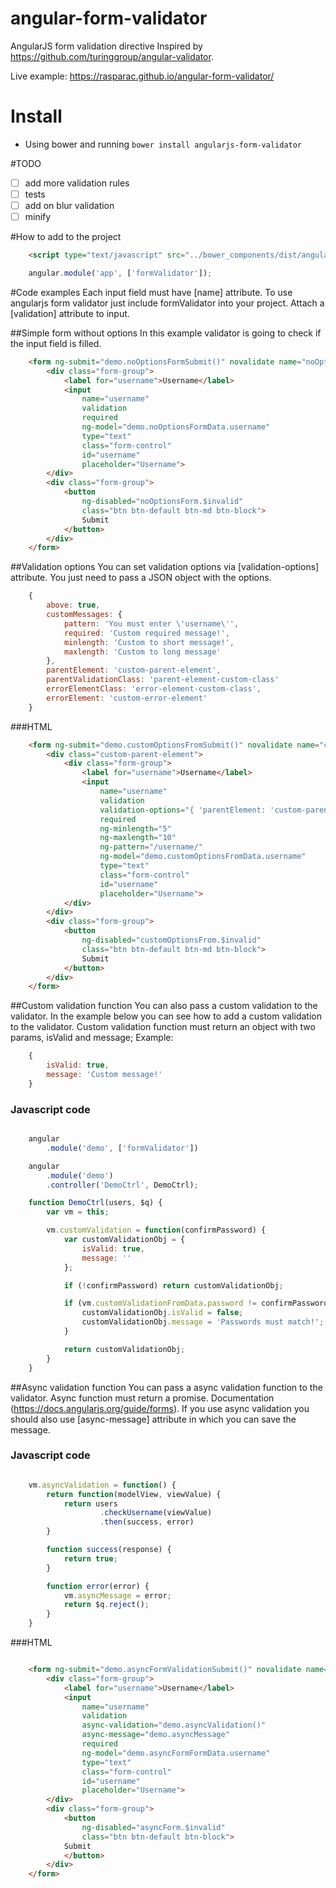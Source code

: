# angular-form-validator
AngularJS form validation directive
Inspired by https://github.com/turinggroup/angular-validator.

Live example: https://rasparac.github.io/angular-form-validator/
# Install
* Using bower and running `bower install angularjs-form-validator`

#TODO
- [ ] add more validation rules
- [ ] tests
- [ ] add on blur validation
- [ ] minify

#How to add to the project
````html
	<script type="text/javascript" src="../bower_components/dist/angular-form-validator.js"></script>
````

````javascript
	angular.module('app', ['formValidator']);
````

#Code examples
Each input field must have [name] attribute. To use angularjs form validator just include formValidator into your project.
Attach a [validation] attribute to input.

##Simple form without options
In this example validator is going to check if the input field is filled.

````html
	<form ng-submit="demo.noOptionsFormSubmit()" novalidate name="noOptionsForm">
        <div class="form-group">
            <label for="username">Username</label>
            <input
                name="username"
                validation
                required
                ng-model="demo.noOptionsFormData.username"
                type="text"
                class="form-control"
                id="username"
                placeholder="Username">
        </div>
        <div class="form-group">
            <button
                ng-disabled="noOptionsForm.$invalid"
                class="btn btn-default btn-md btn-block">
                Submit
            </button>
        </div>
    </form>
````

##Validation options
You can set validation options via [validation-options] attribute. You just need to pass a JSON object with the options.

````javascript
    {
        above: true,
        customMessages: {
            pattern: 'You must enter \'username\'',
            required: 'Custom required message!',
            minlength: 'Custom to short message!',
            maxlength: 'Custom to long message'
        },
        parentElement: 'custom-parent-element',
        parentValidationClass: 'parent-element-custom-class'
        errorElementClass: 'error-element-custom-class',
        errorElement: 'custom-error-element'
    }
````

###HTML

````html
    <form ng-submit="demo.customOptionsFromSubmit()" novalidate name="customOptionsFrom">
        <div class="custom-parent-element">
            <div class="form-group">
                <label for="username">Username</label>
                <input
                    name="username"
                    validation
                    validation-options="{ 'parentElement: 'custom-parent-element', 'above': true, customMessages: { pattern: 'You must enter \'username\'', required: 'Custom required message!' }}"
                    required
                    ng-minlength="5"
                    ng-maxlength="10"
                    ng-pattern="/username/"
                    ng-model="demo.customOptionsFromData.username"
                    type="text"
                    class="form-control"
                    id="username"
                    placeholder="Username">
            </div>
        </div>
        <div class="form-group">
            <button
                ng-disabled="customOptionsFrom.$invalid"
                class="btn btn-default btn-md btn-block">
                Submit
            </button>
        </div>
    </form>
````

##Custom validation function
You can also pass a custom validation to the validator.
In the example below you can see how to add a custom validation to the validator.
Custom validation function must return an object with two params, isValid and message;
Example:

````javascript
    {
        isValid: true,
        message: 'Custom message!'
    }
````
### Javascript code
````javascript

    angular
        .module('demo', ['formValidator'])

    angular
        .module('demo')
        .controller('DemoCtrl', DemoCtrl);

    function DemoCtrl(users, $q) {
        var vm = this;

        vm.customValidation = function(confirmPassword) {
            var customValidationObj = {
                isValid: true,
                message: ''
            };

            if (!confirmPassword) return customValidationObj;

            if (vm.customValidationFromData.password != confirmPassword) {
                customValidationObj.isValid = false;
                customValidationObj.message = 'Passwords must match!';
            }

            return customValidationObj;
        }
    }

````

##Async validation function
You can pass a async validation function to the validator.
Async function must return a promise. Documentation (https://docs.angularjs.org/guide/forms).
If you use async validation you should also use [async-message] attribute in which you can save the message.

### Javascript code

````javascript

    vm.asyncValidation = function() {
        return function(modelView, viewValue) {
            return users
                    .checkUsername(viewValue)
                    .then(success, error)
        }

        function success(response) {
            return true;
        }

        function error(error) {
            vm.asyncMessage = error;
            return $q.reject();
        }
    }

````

###HTML

````html

    <form ng-submit="demo.asyncFormValidationSubmit()" novalidate name="asyncForm">
        <div class="form-group">
            <label for="username">Username</label>
            <input
                name="username"
                validation
                async-validation="demo.asyncValidation()"
                async-message="demo.asyncMessage"
                required
                ng-model="demo.asyncFormFormData.username"
                type="text"
                class="form-control"
                id="username"
                placeholder="Username">
        </div>
        <div class="form-group">
            <button
                ng-disabled="asyncForm.$invalid"
                class="btn btn-default btn-block">
            Submit
            </button>
        </div>
    </form>

````